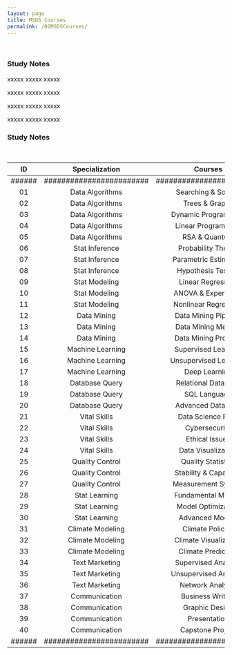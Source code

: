```yaml
---
layout: page
title: MSDS Courses
permalink: /02MSDSCourses/
---
```


<br>

<h3>Study Notes</h3>

xxxxx xxxxx xxxxx

xxxxx xxxxx xxxxx

xxxxx xxxxx xxxxx

xxxxx xxxxx xxxxx

<h3>Study Notes</h3>

<br>

| ID  | Specialization      | Courses                   | Link   |
|:---:|:-------------------:|:-------------------------:|:------:|
|######|########################|########################|######|
| 01  | Data Algorithms     | Searching & Sorting       | [Link] |
| 02  | Data Algorithms     | Trees & Graphs            | [Link] |
| 03  | Data Algorithms     | Dynamic Programming       | [Link] |
| 04  | Data Algorithms     | Linear Programming        | [Link] |
| 05  | Data Algorithms     | RSA & Quantum             | [Link] |
| 06  | Stat Inference      | Probability Theory        | [Link] |
| 07  | Stat Inference      | Parametric Estimation     | [Link] |
| 08  | Stat Inference      | Hypothesis Testing        | [Link] |
| 09  | Stat Modeling       | Linear Regression         | [Link] |
| 10  | Stat Modeling       | ANOVA & Experiment        | [Link] |
| 11  | Stat Modeling       | Nonlinear Regression      | [Link] |
| 12  | Data Mining         | Data Mining Pipeline      | [Link] |
| 13  | Data Mining         | Data Mining Method        | [Link] |
| 14  | Data Mining         | Data Mining Projects      | [Link] |
| 15  | Machine Learning    | Supervised Learning       | [Link] |
| 16  | Machine Learning    | Unsupervised Learning     | [Link] |
| 17  | Machine Learning    | Deep Learning             | [Link] |
| 18  | Database Query      | Relational Database       | [Link] |
| 19  | Database Query      | SQL Language              | [Link] |
| 20  | Database Query      | Advanced Database         | [Link] |
| 21  | Vital Skills        | Data Science Field        | [Link] |
| 22  | Vital Skills        | Cybersecurity             | [Link] |
| 23  | Vital Skills        | Ethical Issues            | [Link] |
| 24  | Vital Skills        | Data Visualization        | [Link] |
| 25  | Quality Control     | Quality Statistics        | [Link] |
| 26  | Quality Control     | Stability & Capability    | [Link] |
| 27  | Quality Control     | Measurement System        | [Link] |
| 28  | Stat Learning       | Fundamental Models        | [Link] |
| 29  | Stat Learning       | Model Optimization        | [Link] |
| 30  | Stat Learning       | Advanced Models           | [Link] |
| 31  | Climate Modeling    | Climate Policies          | [Link] |
| 32  | Climate Modeling    | Climate Visualization     | [Link] |
| 33  | Climate Modeling    | Climate Prediction        | [Link] |
| 34  | Text Marketing      | Supervised Analysis       | [Link] |
| 35  | Text Marketing      | Unsupervised Analysis     | [Link] |
| 36  | Text Marketing      | Network Analysis          | [Link] |
| 37  | Communication       | Business Writing          | [Link] |
| 38  | Communication       | Graphic Design            | [Link] |
| 39  | Communication       | Presentation              | [Link] |
| 40  | Communication       | Capstone Project          | [Link] |
|######|########################|########################|######|

<br>